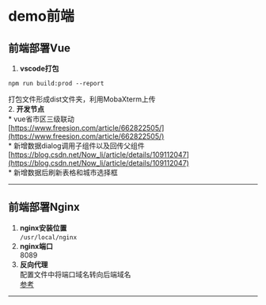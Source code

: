 # demo前端

## 前端部署Vue
1. **vscode打包**  
```
npm run build:prod --report
```  
打包文件形成dist文件夹，利用MobaXterm上传  
2. **开发节点**  
    * vue省市区三级联动  
[https://www.freesion.com/article/662822505/](https://www.freesion.com/article/662822505/)  
    * 新增数据dialog调用子组件以及回传父组件  
[https://blog.csdn.net/Now_li/article/details/109112047](https://blog.csdn.net/Now_li/article/details/109112047)  
    * 新增数据后刷新表格和城市选择框  
* * * * * * * * * * * * * * * * 

## 前端部署Nginx
1. **nginx安装位置**  
```/usr/local/nginx```
2. **nginx端口**  
8089
3. **反向代理**  
配置文件中将端口域名转向后端域名  
[参考](https://blog.csdn.net/Kasey_L/article/details/104947364)

* * * * * * * * * * * * * * * * 
